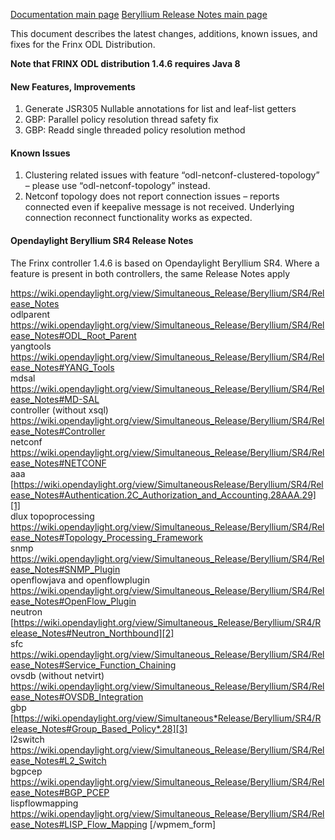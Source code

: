 [Documentation main page](https://frinxio.github.io/Frinx-docs/)
[Beryllium Release Notes main page](https://frinxio.github.io/Frinx-docs/FRINX_ODL_Distribution/Beryllium/release_notes.html)
    
This document describes the latest changes, additions, known issues, and fixes for the Frinx ODL Distribution.  

**Note that FRINX ODL distribution 1.4.6 requires Java 8**

#### New Features, Improvements

1.  Generate JSR305 Nullable annotations for list and leaf-list getters
2.  GBP: Parallel policy resolution thread safety fix
3.  GBP: Readd single threaded policy resolution method

#### Known Issues

1.  Clustering related issues with feature “odl-netconf-clustered-topology” – please use “odl-netconf-topology” instead.
2.  Netconf topology does not report connection issues – reports connected even if keepalive message is not received. Underlying connection reconnect functionality works as expected.

#### Opendaylight Beryllium SR4 Release Notes

The Frinx controller 1.4.6 is based on Opendaylight Beryllium SR4. Where a feature is present in both controllers, the same Release Notes apply

<https://wiki.opendaylight.org/view/Simultaneous_Release/Beryllium/SR4/Release_Notes>  
odlparent <https://wiki.opendaylight.org/view/Simultaneous_Release/Beryllium/SR4/Release_Notes#ODL_Root_Parent>  
yangtools <https://wiki.opendaylight.org/view/Simultaneous_Release/Beryllium/SR4/Release_Notes#YANG_Tools>  
mdsal <https://wiki.opendaylight.org/view/Simultaneous_Release/Beryllium/SR4/Release_Notes#MD-SAL>  
controller (without xsql) <https://wiki.opendaylight.org/view/Simultaneous_Release/Beryllium/SR4/Release_Notes#Controller>  
netconf <https://wiki.opendaylight.org/view/Simultaneous_Release/Beryllium/SR4/Release_Notes#NETCONF>  
aaa [https://wiki.opendaylight.org/view/SimultaneousRelease/Beryllium/SR4/Release_Notes#Authentication.2C_Authorization_and_Accounting.28AAA.29][1]  
dlux topoprocessing <https://wiki.opendaylight.org/view/Simultaneous_Release/Beryllium/SR4/Release_Notes#Topology_Processing_Framework>  
snmp <https://wiki.opendaylight.org/view/Simultaneous_Release/Beryllium/SR4/Release_Notes#SNMP_Plugin>  
openflowjava and openflowplugin <https://wiki.opendaylight.org/view/Simultaneous_Release/Beryllium/SR4/Release_Notes#OpenFlow_Plugin>  
neutron [https://wiki.opendaylight.org/view/Simultaneous_Release/Beryllium/SR4/Release_Notes#Neutron_Northbound][2]  
sfc <https://wiki.opendaylight.org/view/Simultaneous_Release/Beryllium/SR4/Release_Notes#Service_Function_Chaining>  
ovsdb (without netvirt) <https://wiki.opendaylight.org/view/Simultaneous_Release/Beryllium/SR4/Release_Notes#OVSDB_Integration>  
gbp [https://wiki.opendaylight.org/view/Simultaneous*Release/Beryllium/SR4/Release_Notes#Group_Based_Policy*.28][3]  
l2switch <https://wiki.opendaylight.org/view/Simultaneous_Release/Beryllium/SR4/Release_Notes#L2_Switch>  
bgpcep <https://wiki.opendaylight.org/view/Simultaneous_Release/Beryllium/SR4/Release_Notes#BGP_PCEP>  
lispflowmapping <https://wiki.opendaylight.org/view/Simultaneous_Release/Beryllium/SR4/Release_Notes#LISP_Flow_Mapping> [/wpmem_form]

 [1]: https://wiki.opendaylight.org/view/Simultaneous_Release/Beryllium/SR4/Release_Notes#Authentication.2C_Authorization_and_Accounting_.28AAA.29
 [2]: https://wiki.opendaylight.org/view/Simultaneous_Release/Beryllium/SR4/Release_Notes#OpenFlow_Plugin
 [3]: https://wiki.opendaylight.org/view/Simultaneous_Release/Beryllium/SR4/Release_Notes#Group_Based_Policy_.28
